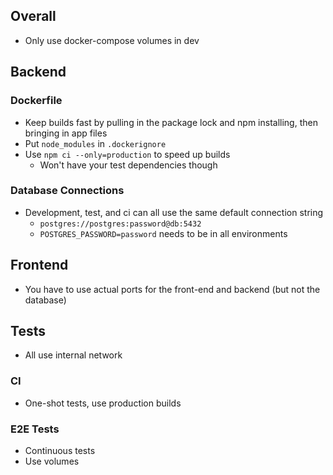 ## Overall

* Only use docker-compose volumes in dev

## Backend

### Dockerfile

* Keep builds fast by pulling in the package lock and npm installing, then bringing in app files
* Put `node_modules` in `.dockerignore`
* Use `npm ci --only=production` to speed up builds
  * Won't have your test dependencies though

### Database Connections

* Development, test, and ci can all use the same default connection string
  * `postgres://postgres:password@db:5432`
  * `POSTGRES_PASSWORD=password` needs to be in all environments

## Frontend

* You have to use actual ports for the front-end and backend (but not the database)

## Tests

* All use internal network

### CI

* One-shot tests, use production builds

### E2E Tests

* Continuous tests
* Use volumes

